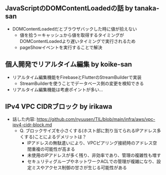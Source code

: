 ## JavaScriptのDOMContentLoadedの話 by tanaka-san

- DOMContentLoadedだとブラウザバックした時に値が拾えない
  - 値を拾う＝キャッシュから値を取得するタイミングがDOMContentLoadedより遅いタイミングで実行されるため
  - pageShowイベントを実行することで解決

## 個人開発でリアルタイム編集 by koike-san

- リアルタイム編集機能をFirebaseとFlutterのStreamBuilderで実装
  - StreamBuilderを使うことでデータベース側の変更を検知できる
- リアルタイム編集機能は考慮ポイントが多い...

## IPv4 VPC CIDRブロック by irikawa

- 話した内容: https://github.com/nyuusen/TIL/blob/main/infra/aws/vpc-ipv4-cidr-block.md
  - Q. ブロックサイズを小さくする(ホスト部に割り当てられるIPアドレス多くする)ことによるデメリットは？
    - IPアドレスの無駄遣いにより、VPCピアリング接続時のアドレス空間重複の可能性が高まる
    - 未使用のIPアドレスが多く残り、非効率であり、管理の複雑性も増す
    - セキュリティグループやネットワークACLでの管理が複雑になり、設定ミスやアクセス制御の甘さが生じる可能性がある